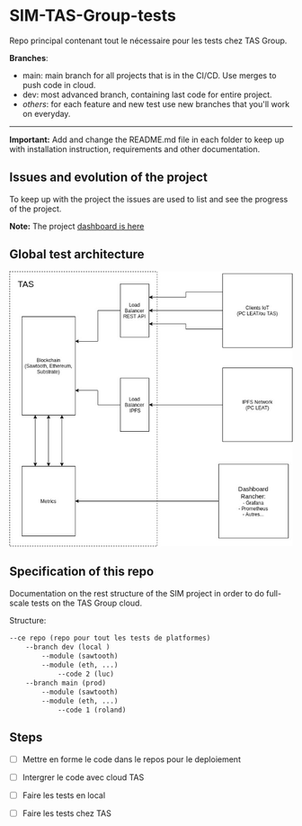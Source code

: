 # SIM-TAS-Group-tests
Repo principal contenant tout le nécessaire pour les tests chez TAS Group.

**Branches**:

- main: main branch for all projects that is in the CI/CD. Use merges to push code in cloud.
- dev: most advanced branch, containing last code for entire project.
- *others*: for each feature and new test use new branches that you'll work on everyday.

---


**Important:** Add and change the README.md file in each folder to keep up with installation instruction, requirements and other documentation.

## Issues and evolution of the project

To keep up with the project the issues are used to list and see the progress of the project.

**Note:** The project [dashboard is here](https://github.com/orgs/projet-SIM/projects/1)

## Global test architecture

<img src="archi_TAS.jpeg">


## Specification of this repo

Documentation on the rest structure of the SIM project in order to do full-scale tests on the TAS Group cloud.

Structure:
```text
--ce repo (repo pour tout les tests de platformes)
	--branch dev (local )
		--module (sawtooth)
		--module (eth, ...)
			--code 2 (luc)
	--branch main (prod)
		--module (sawtooth)
		--module (eth, ...)
			--code 1 (roland)
```
      
## Steps

- [ ] Mettre en forme le code dans le repos pour le deploiement
- [ ] Intergrer le code avec cloud TAS
- [ ] Faire les tests en local
- [ ] Faire les tests chez TAS


